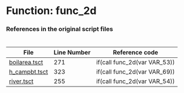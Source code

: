 # Function: func_2d
### References in the original script files

#

| File | Line Number | Reference code |
| --- | --- | --- |
| [boilarea.tsct](../../../out/boilarea.tsct#L271) | 271 | if(call func_2d(var VAR_53)) |
| [h_campbt.tsct](../../../out/h_campbt.tsct#L323) | 323 | if(call func_2d(var VAR_69)) |
| [river.tsct](../../../out/river.tsct#L255) | 255 | if(call func_2d(var VAR_54)) |
